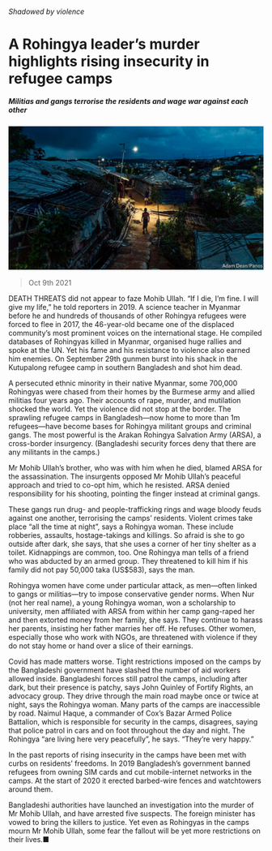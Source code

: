 ###### Shadowed by violence

# A Rohingya leader’s murder highlights rising insecurity in refugee camps 

##### Militias and gangs terrorise the residents and wage war against each other 

![image](images/20211009_asp503.jpg) 

> Oct 9th 2021 

DEATH THREATS did not appear to faze Mohib Ullah. “If I die, I’m fine. I will give my life,” he told reporters in 2019. A science teacher in Myanmar before he and hundreds of thousands of other Rohingya refugees were forced to flee in 2017, the 46-year-old became one of the displaced community’s most prominent voices on the international stage. He compiled databases of Rohingyas killed in Myanmar, organised huge rallies and spoke at the UN. Yet his fame and his resistance to violence also earned him enemies. On September 29th gunmen burst into his shack in the Kutupalong refugee camp in southern Bangladesh and shot him dead.

A persecuted ethnic minority in their native Myanmar, some 700,000 Rohingyas were chased from their homes by the Burmese army and allied militias four years ago. Their accounts of rape, murder, and mutilation shocked the world. Yet the violence did not stop at the border. The sprawling refugee camps in Bangladesh—now home to more than 1m refugees—have become bases for Rohingya militant groups and criminal gangs. The most powerful is the Arakan Rohingya Salvation Army (ARSA), a cross-border insurgency. (Bangladeshi security forces deny that there are any militants in the camps.)


Mr Mohib Ullah’s brother, who was with him when he died, blamed ARSA for the assassination. The insurgents opposed Mr Mohib Ullah’s peaceful approach and tried to co-opt him, which he resisted. ARSA denied responsibility for his shooting, pointing the finger instead at criminal gangs.

These gangs run drug- and people-trafficking rings and wage bloody feuds against one another, terrorising the camps’ residents. Violent crimes take place “all the time at night”, says a Rohingya woman. These include robberies, assaults, hostage-takings and killings. So afraid is she to go outside after dark, she says, that she uses a corner of her tiny shelter as a toilet. Kidnappings are common, too. One Rohingya man tells of a friend who was abducted by an armed group. They threatened to kill him if his family did not pay 50,000 taka (US$583), says the man.

Rohingya women have come under particular attack, as men—often linked to gangs or militias—try to impose conservative gender norms. When Nur (not her real name), a young Rohingya woman, won a scholarship to university, men affiliated with ARSA from within her camp gang-raped her and then extorted money from her family, she says. They continue to harass her parents, insisting her father marries her off. He refuses. Other women, especially those who work with NGOs, are threatened with violence if they do not stay home or hand over a slice of their earnings.

Covid has made matters worse. Tight restrictions imposed on the camps by the Bangladeshi government have slashed the number of aid workers allowed inside. Bangladeshi forces still patrol the camps, including after dark, but their presence is patchy, says John Quinley of Fortify Rights, an advocacy group. They drive through the main road maybe once or twice at night, says the Rohingya woman. Many parts of the camps are inaccessible by road. Naimul Haque, a commander of Cox’s Bazar Armed Police Battalion, which is responsible for security in the camps, disagrees, saying that police patrol in cars and on foot throughout the day and night. The Rohingya “are living here very peacefully”, he says. “They’re very happy.”

In the past reports of rising insecurity in the camps have been met with curbs on residents’ freedoms. In 2019 Bangladesh’s government banned refugees from owning SIM cards and cut mobile-internet networks in the camps. At the start of 2020 it erected barbed-wire fences and watchtowers around them.

Bangladeshi authorities have launched an investigation into the murder of Mr Mohib Ullah, and have arrested five suspects. The foreign minister has vowed to bring the killers to justice. Yet even as Rohingyas in the camps mourn Mr Mohib Ullah, some fear the fallout will be yet more restrictions on their lives.■

